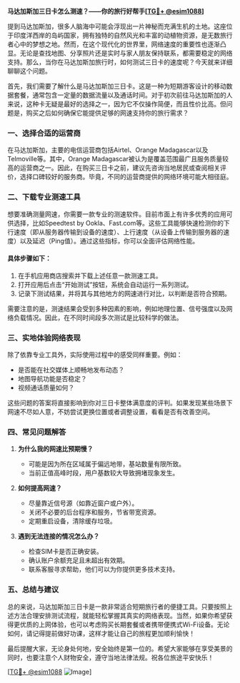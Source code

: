 **马达加斯加三日卡怎么测速？——你的旅行好帮手[[TG💪+ @esim1088](https://t.me/s/esim1088)]**

提到马达加斯加，很多人脑海中可能会浮现出一片神秘而充满生机的土地。这座位于印度洋西岸的岛屿国家，拥有独特的自然风光和丰富的动植物资源，是无数旅行者心中的梦想之地。然而，在这个现代化的世界里，网络速度的重要性也逐渐凸显。无论是查找地图、分享照片还是实时与家人朋友保持联系，都需要稳定的网络支持。那么，当你在马达加斯加旅行时，如何测试三日卡的速度呢？今天就来详细聊聊这个问题。

首先，我们需要了解什么是马达加斯加三日卡。这是一种为短期游客设计的移动数据套餐，通常包含一定量的数据流量以及通话时间。对于初次前往马达加斯加的人来说，这种卡无疑是最好的选择之一，因为它不仅操作简便，而且性价比高。但问题是，购买之后如何确保它能提供足够的网速支持你的旅行需求？

### **一、选择合适的运营商**

在马达加斯加，主要的电信运营商包括Airtel、Orange Madagascar以及Telmoville等。其中，Orange Madagascar被认为是覆盖范围最广且服务质量较高的运营商之一。因此，在购买三日卡之前，建议先咨询当地居民或查阅相关评价，选择口碑较好的服务商。毕竟，不同的运营商提供的网络环境可能大相径庭。

### **二、下载专业测速工具**

想要准确测量网速，你需要一款专业的测速软件。目前市面上有许多优秀的应用可供选择，比如Speedtest by Ookla、Fast.com等。这些工具能够快速检测你的下行速度（即从服务器传输到设备的速度）、上行速度（从设备上传输到服务器的速度）以及延迟（Ping值）。通过这些指标，你可以全面评估网络性能。

#### **具体步骤如下：**
1. 在手机应用商店搜索并下载上述任意一款测速工具。
2. 打开应用后点击“开始测试”按钮，系统会自动运行一系列测试。
3. 记录下测试结果，并将其与其他地方的网速进行对比，以判断是否符合预期。

需要注意的是，测速结果会受到多种因素的影响，例如地理位置、信号强度以及网络负载情况。因此，在不同时间段多次测试是比较科学的做法。

### **三、实地体验网络表现**

除了依靠专业工具外，实际使用过程中的感受同样重要。例如：
- 是否能在社交媒体上顺畅地发布动态？
- 地图导航功能是否稳定？
- 视频通话质量如何？

这些问题的答案将直接影响到你对三日卡整体满意度的评判。如果发现某些场景下网速不尽如人意，不妨尝试更换位置或者调整设置，看看是否有改善空间。

### **四、常见问题解答**

1. **为什么我的网速比预期慢？**
   - 可能是因为所在区域属于偏远地带，基站数量有限所致。
   - 当前正值高峰时段，用户基数较大导致拥堵现象发生。

2. **如何提高网速？**
   - 尽量靠近信号源（如靠近窗户或户外）。
   - 关闭不必要的后台程序和服务，节省带宽资源。
   - 定期重启设备，清除缓存垃圾。

3. **遇到无法连接的情况怎么办？**
   - 检查SIM卡是否正确安装。
   - 确认账户余额充足且未超出有效期。
   - 联系客服寻求帮助，他们可以为你提供更多技术支持。

### **五、总结与建议**

总的来说，马达加斯加三日卡是一款非常适合短期旅行者的便捷工具。只要按照上述方法合理安排测试流程，就能轻松掌握其真实的网络表现。当然，如果你希望获得更优质的上网体验，也可以考虑购买长期套餐或者携带便携式Wi-Fi设备。无论如何，请记得提前做好功课，这样才能让自己的旅程更加顺利愉快！

最后提醒大家，无论身处何地，安全始终是第一位的。希望大家能够在享受美景的同时，也要注意个人财物安全，遵守当地法律法规。祝各位旅途平安快乐！

[[TG💪+ @esim1088](https://t.me/s/esim1088) ![Image](https://i.postimg.cc/4NQfJmqS/Snipaste-2025-05-13-00-14-12.png)]